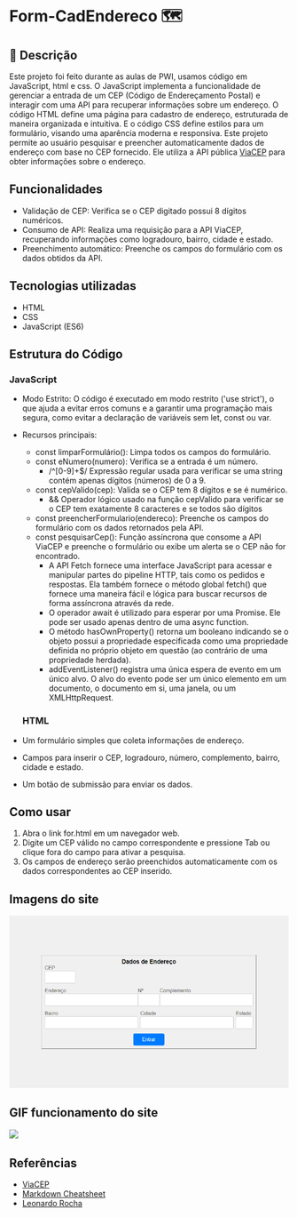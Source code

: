 # Form-CadEndereco 🗺️

## 📄 Descrição
 
 Este projeto foi feito durante as aulas de PWI, usamos código em JavaScript, html e css. O JavaScript implementa a funcionalidade de gerenciar a entrada de um CEP (Código de Endereçamento Postal) e interagir com uma API para recuperar informações sobre um endereço. O código HTML define uma página para cadastro de endereço, estruturada de maneira organizada e intuitiva. E o código CSS define estilos para um formulário, visando uma aparência moderna e responsiva. Este projeto permite ao usuário pesquisar e preencher automaticamente dados de endereço com base no CEP fornecido. Ele utiliza a API pública [ViaCEP](https://viacep.com.br/) para obter informações sobre o endereço.

 ## Funcionalidades 

 * Validação de CEP: Verifica se o CEP digitado possui 8 dígitos numéricos.
 * Consumo de API: Realiza uma requisição para a API ViaCEP, recuperando informações como logradouro, bairro, cidade e estado.
 * Preenchimento automático: Preenche os campos do formulário com os dados obtidos da API.

 ## Tecnologias utilizadas 

 * HTML
 * CSS
 * JavaScript (ES6)

 ## Estrutura do Código

  ### JavaScript
* Modo Estrito: O código é executado em modo restrito ('use strict'), o que ajuda a evitar erros comuns e a garantir uma programação mais segura, como evitar a declaração de variáveis sem let, const ou var.
* Recursos principais:
  * const limparFormulário(): Limpa todos os campos do formulário.
  * const eNumero(numero): Verifica se a entrada é um número.
    * /^[0-9]+$/ Expressão regular usada para verificar se uma string contém apenas dígitos (números) de 0 a 9. 
  * const cepValido(cep): Valida se o CEP tem 8 dígitos e se é numérico.
    * && Operador lógico usado na função cepValido para verificar se o CEP tem exatamente 8 caracteres e se todos são dígitos
  * const preencherFormulario(endereco): Preenche os campos do formulário com os dados retornados pela API.
  * const pesquisarCep(): Função assíncrona que consome a API ViaCEP e preenche o formulário ou exibe um alerta se o CEP não for encontrado.
    * A API Fetch fornece uma interface JavaScript para acessar e manipular partes do pipeline HTTP, tais como os pedidos e respostas. Ela também fornece o método global fetch() que fornece uma maneira fácil e lógica para buscar recursos de forma assíncrona através da rede.
    * O operador await é utilizado para esperar por uma Promise. Ele pode ser usado apenas dentro de uma async function.
    * O método hasOwnProperty() retorna um booleano indicando se o objeto possui a propriedade especificada como uma propriedade definida no próprio objeto em questão (ao contrário de uma propriedade herdada).
    * addEventListener() registra uma única espera de evento em um único alvo. O alvo do evento pode ser um único elemento em um documento, o documento em si, uma janela, ou um XMLHttpRequest.




  ### HTML 

 * Um formulário simples que coleta informações de endereço.
 * Campos para inserir o CEP, logradouro, número, complemento, bairro, cidade e estado.
 * Um botão de submissão para enviar os dados.

 ## Como usar 

 1. Abra o link for.html em um navegador web.
 2. Digite um CEP válido no campo correspondente e pressione Tab ou clique fora do campo para ativar a pesquisa.
 3. Os campos de endereço serão preenchidos automaticamente com os dados correspondentes ao CEP inserido.
 

 ## Imagens do site 
 ![](imgsite.png)
 ## GIF funcionamento do site
 ![](Projeto%20de%20V%C3%ADdeo.gif)

 ## Referências 

 * [ViaCEP](https://viacep.com.br/)
 * [Markdown Cheatsheet](https://github.com/adam-p/markdown-here/wiki/Markdown-Cheatsheet)
 * [Leonardo Rocha](https://github.com/leonardossrocha)
